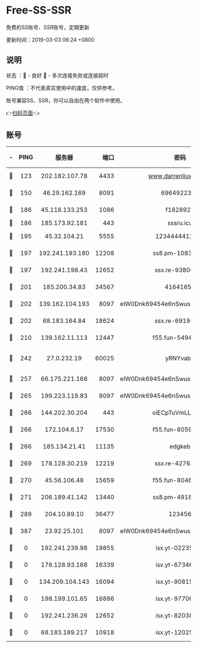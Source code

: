 # Free-SS-SSR

免费的SS账号、SSR账号，定期更新

更新时间：2019-03-03 06:24 +0800

## 说明

状态     ：🙂 - 良好 🙁 - 多次连接失败或连接超时

PING值   ：不代表真实使用中的速度，仅供参考。

账号兼容SS、SSR，你可以自由在两个软件中使用。

👉[扫码页面](https://liesauer.github.io/free-ss-ssr.github.io/)👈

## 账号

|-|PING|服务器|端口|密码|加密方式|区域|
|:----:|:----:|:-----:|-----:|:----:|:----:|:----:|
|🙂|123|202.182.107.78|4433|www.darrenliuwei.com|aes-256-cfb|JP|
|🙂|150|46.29.162.169|8091|6964922356|aes-256-cfb|RU|
|🙂|186|45.118.133.253|1086|f1828920|aes-256-cfb|SG|
|🙂|186|185.173.92.181|443|sssru.icu|rc4-md5|RU|
|🙂|195|45.32.104.21|5555|1234444411111|aes-256-cfb|SG|
|🙂|197|192.241.193.180|12208|ss8.pm-10835371|aes-256-cfb|US|
|🙂|197|192.241.198.43|12652|ssx.re-93806921|aes-256-cfb|US|
|🙂|201|185.200.34.83|34567|41641651|aes-256-cfb|US|
|🙂|202|139.162.104.193|8097|eIW0Dnk69454e6nSwuspv9DmS201tQ0D|aes-256-cfb|JP|
|🙂|202|68.183.164.84|18624|ssx.re-69198876|aes-256-cfb|US|
|🙂|210|139.162.11.113|12447|f55.fun-54942636|aes-256-cfb|SG|
|🙂|242|27.0.232.19|60025|yRNYvabB|xchacha20-ietf-poly1305|HK|
|🙂|257|66.175.221.168|8097|eIW0Dnk69454e6nSwuspv9DmS201tQ0D|aes-256-cfb|US|
|🙂|265|199.223.119.83|8097|eIW0Dnk69454e6nSwuspv9DmS201tQ0D|aes-256-cfb|US|
|🙂|266|144.202.30.204|443|oiECpTuVmLLxk4Ts|aes-256-cfb|US|
|🙂|266|172.104.6.17|17530|f55.fun-80599240|aes-256-cfb|US|
|🙂|266|185.134.21.41|11135|edgkeb|aes-256-cfb|GB|
|🙂|269|178.128.30.219|12219|ssx.re-42762203|aes-256-cfb|SG|
|🙂|270|45.56.106.48|15659|f55.fun-80465528|aes-256-cfb|US|
|🙂|271|206.189.41.142|13440|ss8.pm-49181075|aes-256-cfb|SG|
|🙂|289|204.10.89.10|36477|123456|aes-256-cfb|US|
|🙂|387|23.92.25.101|8097|eIW0Dnk69454e6nSwuspv9DmS201tQ0D|aes-256-cfb|US|
|🙁|0|192.241.239.98|19855|isx.yt-02235156|aes-256-cfb|US|
|🙁|0|178.128.93.168|16339|isx.yt-67346063|aes-256-cfb|SG|
|🙁|0|134.209.104.143|16094|isx.yt-90815095|aes-256-cfb|SG|
|🙁|0|198.199.101.65|16886|isx.yt-97706570|aes-256-cfb|US|
|🙁|0|192.241.236.26|12652|isx.yt-82038040|aes-256-cfb|US|
|🙁|0|68.183.189.217|10918|isx.yt-12025761|aes-256-cfb|SG|
